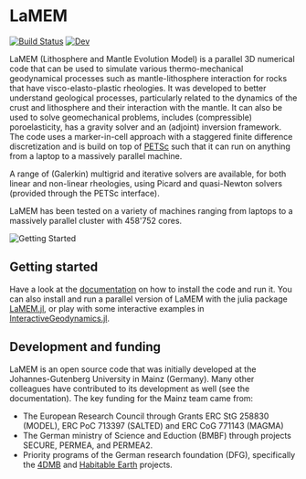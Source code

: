 # LaMEM
[![Build Status](https://github.com/UniMainzGeo/LaMEM/workflows/CI/badge.svg)](https://github.com/UniMainzGeo/LaMEM/actions)
[![Dev](https://img.shields.io/badge/docs-dev-blue.svg)](https://unimainzgeo.github.io/LaMEM/dev)

LaMEM (Lithosphere and Mantle Evolution Model) is a parallel 3D numerical code that can be used to simulate various thermo-mechanical 
geodynamical processes such as mantle-lithosphere interaction for rocks 
that have visco-elasto-plastic rheologies. It was developed to better understand geological 
processes, particularly related to the dynamics of the crust and  lithosphere and their 
interaction with the mantle. It can also be used to solve geomechanical problems, includes (compressible) poroelasticity, has a gravity solver and an (adjoint) inversion framework. The code uses a marker-in-cell approach with a staggered finite difference discretization and is build on top of [PETSc](https://petsc.org) such that it can run on anything from a laptop to a massively parallel machine. 

A range of (Galerkin) multigrid and iterative solvers are 
available, for both linear and non-linear rheologies, using Picard and 
quasi-Newton solvers (provided through the PETSc interface).

LaMEM has been tested on a variety of machines ranging from laptops to a massively parallel cluster with 458'752 cores.

 ![Getting Started](./docs/src/assets/img/LaMEM_overview.png)

## Getting started

Have a look at the [documentation](https://unimainzgeo.github.io/LaMEM/dev) on how to install the code and run it. 
You can also install and run a parallel version of LaMEM with the julia package [LaMEM.jl](https://github.com/JuliaGeodynamics/LaMEM.jl), or play with some interactive examples in [InteractiveGeodynamics.jl](https://github.com/JuliaGeodynamics/InteractiveGeodynamics.jl).

## Development and funding
LaMEM is an open source code that was initially developed at the Johannes-Gutenberg University in Mainz (Germany). Many other colleagues have contributed to its development as well (see the documentation).
The key funding for the Mainz team came from:
- The European Research Council through Grants ERC StG 258830 (MODEL), ERC PoC 713397 (SALTED) and ERC CoG 771143 (MAGMA)
- The German ministry of Science and Eduction (BMBF) through projects SECURE, PERMEA, and PERMEA2.
- Priority programs of the German research foundation (DFG), specifically the [4DMB](http://www.spp-mountainbuilding.de) and [Habitable Earth](https://habitableearth.uni-koeln.de) projects. 
   
